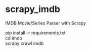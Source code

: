 # scrapy_imdb
IMDB Movie/Series Parser with Scrapy

pip install -r requirements.txt  
cd imdb  
scrapy crawl imdb

